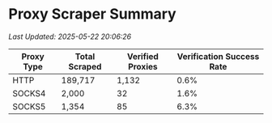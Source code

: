 # Proxy Scraper Summary

_Last Updated: 2025-05-22 20:06:26_

| Proxy Type | Total Scraped | Verified Proxies | Verification Success Rate |
|------------|--------------|------------------|--------------------------|
| HTTP | 189,717 | 1,132 | 0.6% |
| SOCKS4 | 2,000 | 32 | 1.6% |
| SOCKS5 | 1,354 | 85 | 6.3% |
